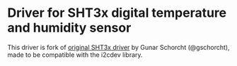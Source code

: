 # Driver for SHT3x digital temperature and humidity sensor

This driver is fork of [original SHT3x driver](https://github.com/gschorcht/sht3x-esp-idf)
by Gunar Schorcht (@gschorcht), made to be compatible with the i2cdev library.
